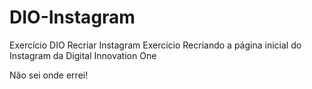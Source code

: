 # DIO-Instagram
Exercício DIO Recriar Instagram
Exercício Recriando a página inicial do Instagram da Digital Innovation One

Não sei onde errei!
